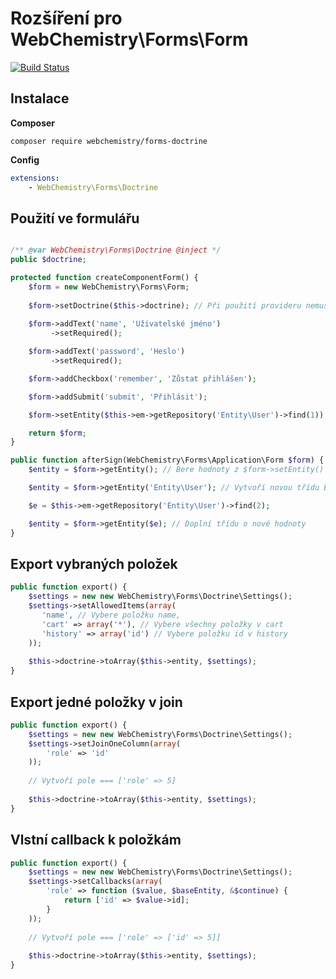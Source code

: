 # Rozšíření pro WebChemistry\Forms\Form

[![Build Status](https://travis-ci.org/WebChemistry/Forms-Doctrine.svg?branch=master)](https://travis-ci.org/WebChemistry/Forms-Doctrine)

## Instalace

**Composer**

```
composer require webchemistry/forms-doctrine
```

**Config**

```yaml
extensions:
    - WebChemistry\Forms\Doctrine
```

## Použití ve formulářu

```php

/** @var WebChemistry\Forms\Doctrine @inject */
public $doctrine;

protected function createComponentForm() {
    $form = new WebChemistry\Forms\Form;
    
    $form->setDoctrine($this->doctrine); // Při použití provideru nemusíme nastavovat
    
    $form->addText('name', 'Uživatelské jméno')
         ->setRequired();

    $form->addText('password', 'Heslo')
         ->setRequired();

    $form->addCheckbox('remember', 'Zůstat přihlášen');

    $form->addSubmit('submit', 'Přihlásit');

    $form->setEntity($this->em->getRepository('Entity\User')->find(1));

    return $form;
}

public function afterSign(WebChemistry\Forms\Application\Form $form) {
    $entity = $form->getEntity(); // Bere hodnoty z $form->setEntity() a doplní je o nové

    $entity = $form->getEntity('Entity\User'); // Vytvoří novou třídu Entity\User a vyplní

    $e = $this->em->getRepository('Entity\User')->find(2);

    $entity = $form->getEntity($e); // Doplní třídu o nové hodnoty
}

```

## Export vybraných položek

```php
public function export() {
    $settings = new new WebChemistry\Forms\Doctrine\Settings();
    $settings->setAllowedItems(array(
       'name', // Vybere položku name,
       'cart' => array('*'), // Vybere všechny položky v cart
       'history' => array('id') // Vybere položku id v history
    ));
   
    $this->doctrine->toArray($this->entity, $settings);
}
```

## Export jedné položky v join

```php
public function export() {
    $settings = new new WebChemistry\Forms\Doctrine\Settings();
    $settings->setJoinOneColumn(array(
        'role' => 'id'
    ));
   
    // Vytvoří pole === ['role' => 5]
   
    $this->doctrine->toArray($this->entity, $settings);
}
```

## Vlstní callback k položkám

```php
public function export() {
    $settings = new new WebChemistry\Forms\Doctrine\Settings();
    $settings->setCallbacks(array(
        'role' => function ($value, $baseEntity, &$continue) {
            return ['id' => $value->id];
        }
    ));
    
    // Vytvoří pole === ['role' => ['id' => 5]]
   
    $this->doctrine->toArray($this->entity, $settings);
}
```
